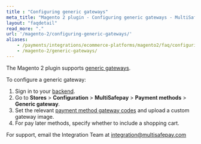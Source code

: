 ```yaml
---
title : "Configuring generic gateways"
meta_title: "Magento 2 plugin - Configuring generic gateways - MultiSafepay Docs"
layout: "faqdetail"
read_more: "."
url: '/magento-2/configuring-generic-gateways/'
aliases:
    - /payments/integrations/ecommerce-platforms/magento2/faq/configuring-generic-gateways/
    - /magento-2/generic-gateways/
---
```


The Magento 2 plugin supports [generic gateways](/integrations/generic-gateways/).

To configure a generic gateway:

1. Sign in to your [backend](/glossaries/multisafepay-glossary/#backend).
2. Go to **Stores** > **Configuration** > **MultiSafepay** > **Payment methods** > **Generic gateway**.
3. Set the relevant [payment method gateway codes](/integrations/generic-gateways/#gateway-codes) and upload a custom gateway image.
4. For pay later methods, specify whether to include a shopping cart.

For support, email the Integration Team at <integration@multisafepay.com>
